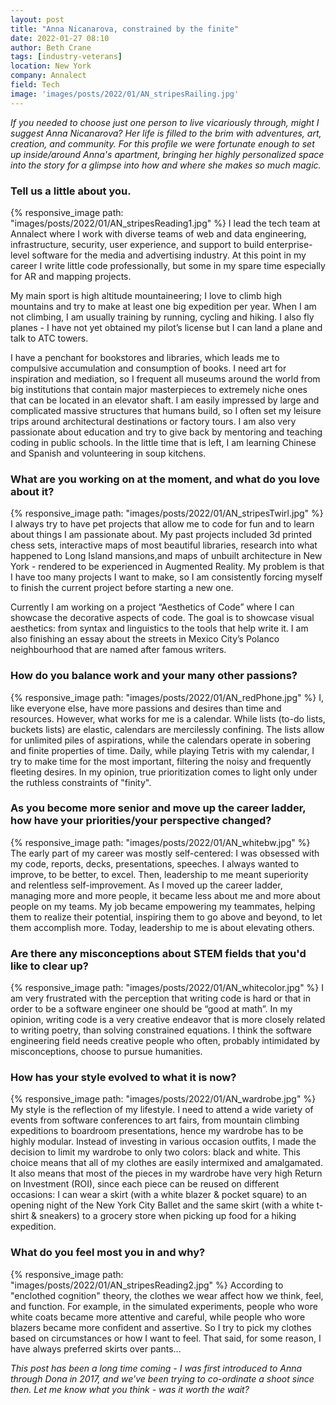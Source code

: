 ```yaml
---
layout: post
title: "Anna Nicanarova, constrained by the finite"
date: 2022-01-27 08:10
author: Beth Crane
tags: [industry-veterans]
location: New York
company: Annalect
field: Tech
image: 'images/posts/2022/01/AN_stripesRailing.jpg'
---
```


*If you needed to choose just one person to live vicariously through, might I suggest Anna Nicanarova? Her life is filled to the brim with adventures, art, creation, and community. For this profile we were fortunate enough to set up inside/around Anna's apartment, bringing her highly personalized space into the story for a glimpse into how and where she makes so much magic.*

### Tell us a little about you.

{% responsive_image path: "images/posts/2022/01/AN_stripesReading1.jpg" %}
I lead the tech team at Annalect where I work with diverse teams of web and data engineering, infrastructure, security, user experience, and support to build enterprise-level software for the media and advertising industry. At this point in my career I write little code professionally, but some in my spare time especially for AR and mapping projects.

My main sport is high altitude mountaineering; I love to climb high mountains and try to make at least one big expedition per year. When I am not climbing, I am usually training by running, cycling and hiking. I also fly planes - I have not yet obtained my pilot’s license but I can land a plane and talk to ATC towers.

I have a penchant for bookstores and libraries, which leads me to compulsive accumulation and consumption of books. I need art for inspiration and mediation, so I frequent all museums around the world from big institutions that contain major masterpieces to extremely niche ones that can be located in an elevator shaft. I am easily impressed by large and complicated massive structures that humans build, so I often set my leisure trips around architectural destinations or factory tours. I am also very passionate about education and try to give back by mentoring and teaching coding in public schools. In the little time that is left, I am learning Chinese and Spanish and volunteering in soup kitchens.

### What are you working on at the moment, and what do you love about it?

{% responsive_image path: "images/posts/2022/01/AN_stripesTwirl.jpg" %}
I always try to have pet projects that allow me to code for fun and to learn about things I am passionate about. My past projects included 3d printed chess sets, interactive maps of most beautiful libraries, research into what happened to Long Island mansions,and maps of unbuilt architecture in New York - rendered to be experienced in Augmented Reality. My problem is that I have too many projects I want to make, so I am consistently forcing myself to finish the current project before starting a new one.

Currently I am working on a project “Aesthetics of Code” where I can showcase the decorative aspects of code. The goal is to showcase visual aesthetics: from syntax and linguistics to the tools that help write it. I am also finishing an essay about the streets in Mexico City’s Polanco neighbourhood that are named after famous writers.

### How do you balance work and your many other passions?

{% responsive_image path: "images/posts/2022/01/AN_redPhone.jpg" %}
I, like everyone else, have more passions and desires than time and resources. However, what works for me is a calendar. While lists (to-do lists, buckets lists) are elastic, calendars are mercilessly confining. The lists allow for unlimited piles of aspirations, while the calendars operate in sobering and finite properties of time. Daily, while playing Tetris with my calendar, I try to make time for the most important, filtering the noisy and frequently fleeting desires. In my opinion, true prioritization comes to light only under the ruthless constraints of "finity".

### As you become more senior and move up the career ladder, how have your priorities/your perspective changed?

{% responsive_image path: "images/posts/2022/01/AN_whitebw.jpg" %}
The early part of my career was mostly self-centered: I was obsessed with my code, reports, decks, presentations, speeches. I always wanted to improve, to be better, to excel. Then, leadership to me meant superiority and relentless self-improvement.  As I moved up the career ladder, managing more and more people, it became less about me and more about people on my teams. My job became empowering my teammates, helping them to realize their potential, inspiring them to go above and beyond, to let them accomplish more. Today, leadership to me is about elevating others.

### Are there any misconceptions about STEM fields that you'd like to clear up?

{% responsive_image path: "images/posts/2022/01/AN_whitecolor.jpg" %}
I am very frustrated with the perception that writing code is hard or that in order to be a software engineer one should be “good at math”. In my opinion, writing code is a very creative endeavor that is more closely related to writing poetry, than solving constrained equations. I think the software engineering field needs creative people who often, probably intimidated by misconceptions, choose to pursue humanities.

### How has your style evolved to what it is now?

{% responsive_image path: "images/posts/2022/01/AN_wardrobe.jpg" %}
My style is the reflection of my lifestyle. I need to attend a wide variety of events from software conferences to art fairs, from mountain climbing expeditions to boardroom presentations, hence my wardrobe has to be highly modular. Instead of investing in various occasion outfits, I made the decision to limit my wardrobe to only two colors: black and white. This choice means that all of my clothes are easily intermixed and amalgamated. It also means that most of the pieces in my wardrobe have very high Return on Investment (ROI), since each piece can be reused on different occasions: I can wear a skirt (with a white blazer & pocket square) to an opening night of the New York City Ballet and the same skirt (with a white t-shirt & sneakers) to a grocery store when picking up food for a hiking expedition.

### What do you feel most you in and why?

{% responsive_image path: "images/posts/2022/01/AN_stripesReading2.jpg" %}
According to "enclothed cognition" theory, the clothes we wear affect how we think, feel, and function. For example, in the simulated experiments, people who wore white coats became more attentive and careful, while people who wore blazers became more confident and assertive. So I try to pick my clothes based on circumstances or how I want to feel. That said, for some reason, I have always preferred skirts over pants...

*This post has been a long time coming - I was first introduced to Anna through Dona in 2017, and we've been trying to co-ordinate a shoot since then. Let me know what you think - was it worth the wait?*
